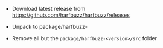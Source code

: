 
* Download latest release from https://github.com/harfbuzz/harfbuzz/releases

* Unpack to package/harfbuzz-<version>

* Remove all but the `package/harfbuzz-<version>/src` folder


